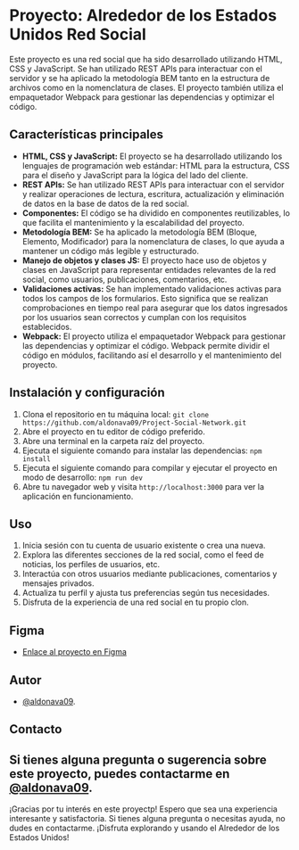 # Proyecto: Alrededor de los Estados Unidos Red Social

Este proyecto es una red social que ha sido desarrollado utilizando HTML, CSS y JavaScript. Se han utilizado REST APIs para interactuar con el servidor y se ha aplicado la metodología BEM tanto en la estructura de archivos como en la nomenclatura de clases. El proyecto también utiliza el empaquetador Webpack para gestionar las dependencias y optimizar el código.

## Características principales

- **HTML, CSS y JavaScript:** El proyecto se ha desarrollado utilizando los lenguajes de programación web estándar: HTML para la estructura, CSS para el diseño y JavaScript para la lógica del lado del cliente.
- **REST APIs:** Se han utilizado REST APIs para interactuar con el servidor y realizar operaciones de lectura, escritura, actualización y eliminación de datos en la base de datos de la red social.
- **Componentes:** El código se ha dividido en componentes reutilizables, lo que facilita el mantenimiento y la escalabilidad del proyecto.
- **Metodología BEM:** Se ha aplicado la metodología BEM (Bloque, Elemento, Modificador) para la nomenclatura de clases, lo que ayuda a mantener un código más legible y estructurado.
- **Manejo de objetos y clases JS:** El proyecto hace uso de objetos y clases en JavaScript para representar entidades relevantes de la red social, como usuarios, publicaciones, comentarios, etc.
- **Validaciones activas:** Se han implementado validaciones activas para todos los campos de los formularios. Esto significa que se realizan comprobaciones en tiempo real para asegurar que los datos ingresados por los usuarios sean correctos y cumplan con los requisitos establecidos.
- **Webpack:** El proyecto utiliza el empaquetador Webpack para gestionar las dependencias y optimizar el código. Webpack permite dividir el código en módulos, facilitando así el desarrollo y el mantenimiento del proyecto.

## Instalación y configuración

1. Clona el repositorio en tu máquina local: `git clone https://github.com/aldonava09/Project-Social-Network.git`
2. Abre el proyecto en tu editor de código preferido.
3. Abre una terminal en la carpeta raíz del proyecto.
4. Ejecuta el siguiente comando para instalar las dependencias: `npm install`
5. Ejecuta el siguiente comando para compilar y ejecutar el proyecto en modo de desarrollo: `npm run dev`
6. Abre tu navegador web y visita `http://localhost:3000` para ver la aplicación en funcionamiento.

## Uso

1. Inicia sesión con tu cuenta de usuario existente o crea una nueva.
2. Explora las diferentes secciones de la red social, como el feed de noticias, los perfiles de usuarios, etc.
3. Interactúa con otros usuarios mediante publicaciones, comentarios y mensajes privados.
4. Actualiza tu perfil y ajusta tus preferencias según tus necesidades.
5. Disfruta de la experiencia de una red social en tu propio clon.

## Figma

* [Enlace al proyecto en Figma](https://www.figma.com/file/LDMgqWesKpQkIwhOfEBuTS/WEB%2C-Sprint-5%3A-Around-The-U.S.-%7C-desktop-%2B-mobile?node-id=0%3A1)

## Autor

- [@aldonava09](https://github.com/aldonava09).

## Contacto

Si tienes alguna pregunta o sugerencia sobre este proyecto, puedes contactarme en [@aldonava09](https://github.com/aldonava09).
---

¡Gracias por tu interés en este proyectp! Espero que sea una experiencia interesante y satisfactoria. Si tienes alguna pregunta o necesitas ayuda, no dudes en contactarme. ¡Disfruta explorando y usando el Alrededor de los Estados Unidos!
